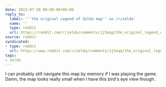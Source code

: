 ```yaml
---
date: 2013-07-28 00:00:00+00:00
reply_to:
  label: '''the original Legend of Zelda map'' on /r/zelda'
  name: ''
  type: reddit
  url: https://reddit.com/r/zelda/comments/1j5oqq/the_original_legend_of_zelda_map/
source: reddit
syndicated:
- type: reddit
  url: https://www.reddit.com/r/zelda/comments/1j5oqq/the_original_legend_of_zelda_map/cbbhy4k/
tags:
- zelda
---
```


I can probably still navigate this map by memory if I was playing the game. Damn, the map looks really small when I have this bird's eye view though.